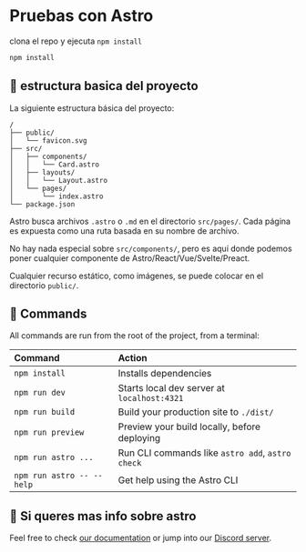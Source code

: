 # Pruebas con Astro

clona el repo y ejecuta `npm install`

```sh
npm install
```

## 🚀 estructura basica del proyecto

La siguiente estructura básica del proyecto:

```text
/
├── public/
│   └── favicon.svg
├── src/
│   ├── components/
│   │   └── Card.astro
│   ├── layouts/
│   │   └── Layout.astro
│   └── pages/
│       └── index.astro
└── package.json
```

Astro busca archivos `.astro` o `.md` en el directorio `src/pages/`. Cada página es expuesta como una ruta basada en su nombre de archivo.

No hay nada especial sobre `src/components/`, pero es aquí donde podemos poner cualquier componente de Astro/React/Vue/Svelte/Preact.

Cualquier recurso estático, como imágenes, se puede colocar en el directorio `public/`.

## 🧞 Commands

All commands are run from the root of the project, from a terminal:

| Command                   | Action                                           |
| :------------------------ | :----------------------------------------------- |
| `npm install`             | Installs dependencies                            |
| `npm run dev`             | Starts local dev server at `localhost:4321`      |
| `npm run build`           | Build your production site to `./dist/`          |
| `npm run preview`         | Preview your build locally, before deploying     |
| `npm run astro ...`       | Run CLI commands like `astro add`, `astro check` |
| `npm run astro -- --help` | Get help using the Astro CLI                     |

## 👀 Si queres mas info sobre astro

Feel free to check [our documentation](https://docs.astro.build) or jump into our [Discord server](https://astro.build/chat).
